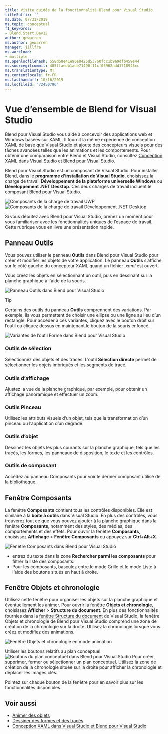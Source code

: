 ```yaml
---
title: Visite guidée de la fonctionnalité Blend pour Visual Studio
titleSuffix: ''
ms.date: 07/31/2019
ms.topic: conceptual
f1_keywords:
- Blend.Start.Dev12
author: gewarren
ms.author: gewarren
manager: jillfra
ms.workload:
- multiple
ms.openlocfilehash: 558d58e41e96e0425d53760fcc1b9a9dfb459e44
ms.sourcegitcommit: 485ffaedb1ade71490f11cf05962add1718945cc
ms.translationtype: MT
ms.contentlocale: fr-FR
ms.lasthandoff: 10/16/2019
ms.locfileid: "72450796"
---
```

# <a name="blend-for-visual-studio-overview"></a>Vue d’ensemble de Blend for Visual Studio

Blend pour Visual Studio vous aide à concevoir des applications web et Windows basées sur XAML. Il fournit la même expérience de conception XAML de base que Visual Studio et ajoute des concepteurs visuels pour des tâches avancées telles que les animations et les comportements. Pour obtenir une comparaison entre Blend et Visual Studio, consultez [Conception XAML dans Visual Studio et Blend pour Visual Studio](../xaml-tools/designing-xaml-in-visual-studio.md).

Blend pour Visual Studio est un composant de Visual Studio. Pour installer Blend, dans le **programme d’installation de Visual Studio**, choisissez la charge de travail **Développement de la plateforme universelle Windows** ou **Développement .NET Desktop**. Ces deux charges de travail incluent le composant Blend pour Visual Studio.

![Composants de la charge de travail UWP](media/installer-uwp.png)&nbsp;&nbsp;&nbsp;&nbsp;![Composants de la charge de travail Développement .NET Desktop](media/installer-dotnet-desktop.png)

Si vous débutez avec Blend pour Visual Studio, prenez un moment pour vous familiariser avec les fonctionnalités uniques de l’espace de travail. Cette rubrique vous en livre une présentation rapide.

## <a name="tools-panel"></a>Panneau Outils

Vous pouvez utiliser le panneau **Outils** dans Blend pour Visual Studio pour créer et modifier les objets de votre application. Le panneau **Outils** s’affiche sur le côté gauche du concepteur XAML quand un fichier *.xaml* est ouvert.

Vous créez les objets en sélectionnant un outil, puis en dessinant sur la planche graphique à l'aide de la souris.

![Panneau Outils dans Blend pour Visual Studio](media/blend-tools-panel.png)

> [!TIP]
> Certains des outils du panneau **Outils** comprennent des variations. Par exemple, ils vous permettent de choisir une ellipse ou une ligne au lieu d’un rectangle. Pour accéder à ces variantes, cliquez avec le bouton droit sur l’outil ou cliquez dessus en maintenant le bouton de la souris enfoncé.
>
> ![Variantes de l’outil Forme dans Blend pour Visual Studio](media/blend-rectangle-tool-variations.png)

### <a name="selection-tools"></a>Outils de sélection

Sélectionnez des objets et des tracés. L’outil **Sélection directe** permet de sélectionner les objets imbriqués et les segments de tracé.

### <a name="view-tools"></a>Outils d’affichage

Ajustez la vue de la planche graphique, par exemple, pour obtenir un affichage panoramique et effectuer un zoom.

### <a name="brush-tools"></a>Outils Pinceau

Utilisez les attributs visuels d’un objet, tels que la transformation d’un pinceau ou l’application d’un dégradé.

### <a name="object-tools"></a>Outils d’objet

Dessinez les objets les plus courants sur la planche graphique, tels que les tracés, les formes, les panneaux de disposition, le texte et les contrôles.

### <a name="asset-tools"></a>Outils de composant

Accédez au panneau Composants pour voir le dernier composant utilisé de la bibliothèque.

## <a name="assets-window"></a>Fenêtre Composants

La fenêtre **Composants** contient tous les contrôles disponibles. Elle est similaire à la **boîte à outils** dans Visual Studio. En plus des contrôles, vous trouverez tout ce que vous pouvez ajouter à la planche graphique dans la fenêtre **Composants**, notamment des styles, des médias, des comportements et des effets. Pour ouvrir la fenêtre **Composants**, choisissez **Affichage** > **Fenêtre Composants** ou appuyez sur **Ctrl**+**Alt**+**X**.

![Fenêtre Composants dans Blend pour Visual Studio](media/blend-assets-window.png)

- entrez du texte dans la zone **Rechercher parmi les composants** pour filtrer la liste des composants.
- Pour les composants, basculez entre le mode Grille et le mode Liste à l’aide des boutons situés en haut à droite.

## <a name="objects-and-timeline-window"></a>Fenêtre Objets et chronologie

Utilisez cette fenêtre pour organiser les objets sur la planche graphique et éventuellement les animer. Pour ouvrir la fenêtre **Objets et chronologie**, choisissez **Afficher** > **Structure du document**. En plus des fonctionnalités fournies dans la [fenêtre Structure du document](creating-a-ui-by-using-xaml-designer-in-visual-studio.md#document-outline-window) de Visual Studio, la fenêtre Objets et chronologie de Blend pour Visual Studio comprend une zone de création de la chronologie sur la droite. Utilisez la chronologie lorsque vous créez et modifiez des animations.

![Fenêtre Objets et chronologie en mode animation](media/storyboard-timeline.png)

Utiliser les boutons relatifs au plan conceptuel ![Boutons du plan conceptuel dans Blend pour Visual Studio](media/storyboard-buttons.png) Pour créer, supprimer, fermer ou sélectionner un plan conceptuel. Utilisez la zone de création de la chronologie située sur la droite pour afficher la chronologie et déplacer les images clés.

Pointez sur chaque bouton de la fenêtre pour en savoir plus sur les fonctionnalités disponibles.

## <a name="see-also"></a>Voir aussi

- [Animer des objets](../xaml-tools/animate-objects-in-xaml-designer.md)
- [Dessiner des formes et des tracés](../xaml-tools/draw-shapes-and-paths.md)
- [Conception XAML dans Visual Studio et Blend pour Visual Studio](../xaml-tools/designing-xaml-in-visual-studio.md)
